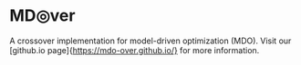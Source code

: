 # MD&#9678;ver

A crossover implementation for model-driven optimization (MDO).
Visit our [github.io page]{https://mdo-over.github.io/} for more information.
